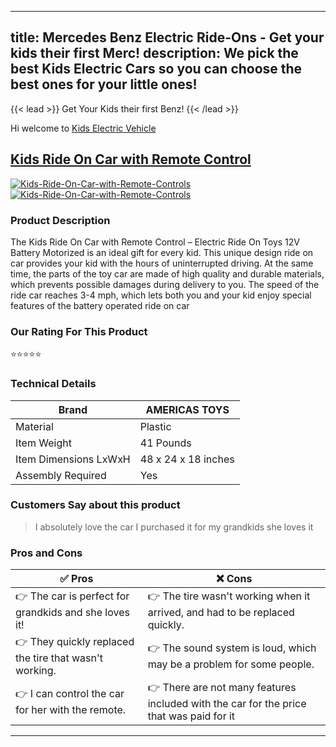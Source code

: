 
---
title: Mercedes Benz Electric Ride-Ons - Get your kids their first Merc!
description: We pick the best Kids Electric Cars so you can choose the best ones for your little ones!
---

{{< lead >}}
Get Your Kids their first Benz!
{{< /lead >}}

Hi welcome to [Kids Electric Vehicle](https://kidselectricvehicle.com)


## [Kids Ride On Car with Remote Control](/Kids-Ride-On-Car-with-Remote-Controls)
[![Kids-Ride-On-Car-with-Remote-Controls](<https://m.media-amazon.com/images/I/81FkxtzoZ-L._AC_SX522_.jpg>)](<https://www.amazon.com/Kids-Ride-Car-Remote-Control/dp/B08DRJ95KM?th=1&linkCode=ll1&tag=kidselectricvehicle-20&linkId=1fb3d453d64565f2bb19148df27d7af8&language=en_US&ref_=as_li_ss_tl>)[![Kids-Ride-On-Car-with-Remote-Controls](<https://dabuttonfactory.com/button.png?t=CHECK+AMAZON&f=Noto+Sans-Bold&ts=26&tc=fff&hp=45&vp=20&c=11&bgt=unicolored&bgc=4bd42f>)](<https://www.amazon.com/Kids-Ride-Car-Remote-Control/dp/B08DRJ95KM?th=1&linkCode=ll1&tag=kidselectricvehicle-20&linkId=1fb3d453d64565f2bb19148df27d7af8&language=en_US&ref_=as_li_ss_tl>)

### Product Description 

The Kids Ride On Car with Remote Control – Electric Ride On Toys 12V Battery Motorized is an ideal gift for every kid. This unique design ride on car provides your kid with the hours of uninterrupted driving. At the same time, the parts of the toy car are made of high quality and durable materials, which prevents possible damages during delivery to you. The speed of the ride car reaches 3-4 mph, which lets both you and your kid enjoy special features of the battery operated ride on car

### Our Rating For This Product

⭐⭐⭐⭐⭐

### Technical Details

| Brand                 | AMERICAS TOYS       |
|-----------------------|---------------------|
| Material              | Plastic             |
| Item Weight           | 41 Pounds           |
| Item Dimensions LxWxH | 48 x 24 x 18 inches |
| Assembly Required     | Yes                 |

### Customers Say about this product

> I absolutely love the car I purchased it for my grandkids she loves it

### Pros and Cons

| ✅ Pros | ❌ Cons |
|-|-|
| 👉 The car is perfect for grandkids and she loves it!|👉 The tire wasn't working when it arrived, and had to be replaced quickly. |
| 👉 They quickly replaced the tire that wasn't working. |👉 The sound system is loud, which may be a problem for some people.|
| 👉 I can control the car for her with the remote.|👉 There are not many features included with the car for the price that was paid for it|

---